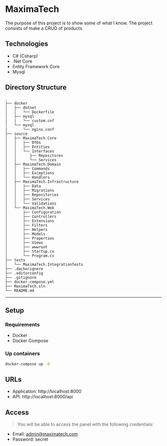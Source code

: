 # MaximaTech

The purpose of this project is to show some of what I know. The project consists of make a CRUD of products.

## Technologies

- C# (Csharp)
- .Net Core
- Entity Framework Core
- Mysql

## Directory Structure

```
.
├── docker
│   ├── dotnet
│   │   └── Dockerfile
│   ├── mysql
|   |   └── custom.cnf
│   └── mysql
|       └── nginx.conf
├── source
│   ├── MaximaTech.Core
│   │   ├── DTOs
│   │   ├── Entities
│   │   └── Interfaces
│   │      ├── Repositores
│   │      └── Services
│   ├── MaximaTech.Domain
│   │   ├── Commands
│   │   ├── Exceptions
│   │   └── Handlers
│   ├── MaximaTech.Infrastructure
│   │   ├── Data
│   │   ├── Migrations
│   │   ├── Repositories
│   │   ├── Services
│   │   └── Validations
│   └── MaximaTech.Web
│       ├── Configuration
│       ├── Controllers
│       ├── Extensions
│       ├── Filters
│       ├── Helpers
│       ├── Models
│       ├── Properties
│       ├── Views
│       ├── wwwroot
│       ├── Startup.cs
│       └── Program.cs
├── tests
│   └── MaximaTech.IntegrationTests
├── .dockerignore
├── .editorconfig
├── .gitignore
├── docker-compose.yml
├── MaximaTech.sln
└── README.md
```
---

## Setup

### Requirements

- Docker
- Docker Compose

### Up containers

```bash
docker-compose up -d
```

## URLs

- Application: http://localhost:8000
- API: http://localhost:8000/api


## Access

> You will be able to access the panel with the following credentials:

- Email: admin@maximatech.com
- Password: secret